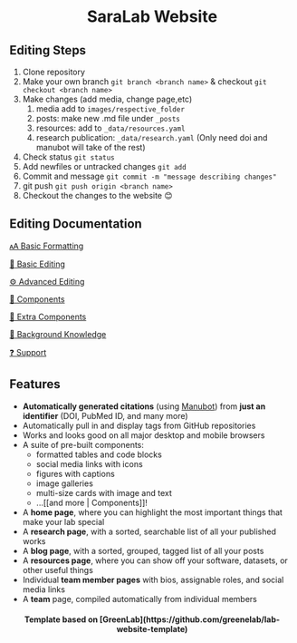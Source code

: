 <h1 align="center">SaraLab Website</h1>

## Editing Steps
1. Clone repository
2. Make your own branch `git branch <branch name>` & checkout `git checkout <branch name>`
3. Make changes (add media, change page,etc)  
   1. media add to `images/respective_folder`
   2. posts: make new .md file under `_posts`
   3. resources: add to `_data/resources.yaml`
   4. research publication: `_data/research.yaml`  (Only need doi and manubot will take of the rest)
4. Check status `git status`
5. Add newfiles or untracked changes `git add`
6. Commit and message `git commit -m "message describing changes"`
7. git push `git push origin <branch name>`
8. Checkout the changes to the website 😊

## Editing Documentation

[🗚 Basic Formatting](https://github.com/greenelab/lab-website-template/wiki/Basic-Formatting)

[📝 Basic Editing](https://github.com/greenelab/lab-website-template/wiki/Basic-Editing)

[⚙️ Advanced Editing](https://github.com/greenelab/lab-website-template/wiki/Advanced-Editing)

[🧱 Components](https://github.com/greenelab/lab-website-template/wiki/Components)

[🧱 Extra Components](https://github.com/greenelab/lab-website-template/wiki/Extra-Components)

[🧠 Background Knowledge](https://github.com/greenelab/lab-website-template/wiki/Background-Knowledge)

[❓ Support](https://github.com/greenelab/lab-website-template/wiki/Support)


## Features

- **Automatically generated citations** (using [Manubot](https://manubot.org)) from **just an identifier** (DOI, PubMed ID, and many more)
- Automatically pull in and display tags from GitHub repositories
- Works and looks good on all major desktop and mobile browsers
- A suite of pre-built components:
  - formatted tables and code blocks
  - social media links with icons
  - figures with captions
  - image galleries
  - multi-size cards with image and text
  - ...[[and more | Components]]!
- A **home page**, where you can highlight the most important things that make your lab special
- A **research page**, with a sorted, searchable list of all your published works
- A **blog page**, with a sorted, grouped, tagged list of all your posts
- A **resources page**, where you can show off your software, datasets, or other useful things
- Individual **team member pages** with bios, assignable roles, and social media links
- A **team** page, compiled automatically from individual members

<h4 align="center">Template based on [GreenLab](https://github.com/greenelab/lab-website-template)</h4>
